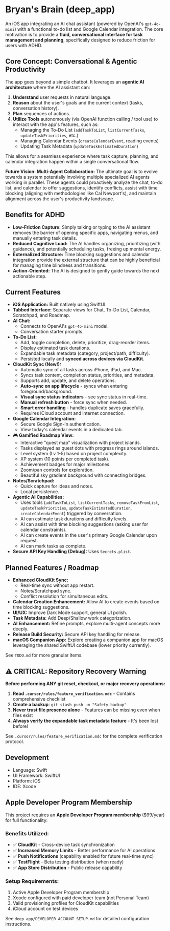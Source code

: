 # Bryan's Brain (deep_app)

An iOS app integrating an AI chat assistant (powered by OpenAI's `gpt-4o-mini`) with a functional to-do list and Google Calendar integration. The core motivation is to provide a **fluid, conversational interface for task management and planning**, specifically designed to reduce friction for users with ADHD.

## Core Concept: Conversational & Agentic Productivity

The app goes beyond a simple chatbot. It leverages an **agentic AI architecture** where the AI assistant can:

1.  **Understand** user requests in natural language.
2.  **Reason** about the user's goals and the current context (tasks, conversation history).
3.  **Plan** sequences of actions.
4.  **Utilize Tools** autonomously (via OpenAI function calling / tool use) to interact with the app's features, such as:
    *   Managing the To-Do List (`addTaskToList`, `listCurrentTasks`, `updateTaskPriorities`, etc.)
    *   Managing Calendar Events (`createCalendarEvent`, reading events)
    *   Updating Task Metadata (`updateTaskEstimatedDuration`)

This allows for a seamless experience where task capture, planning, and calendar integration happen within a single conversational flow.

**Future Vision: Multi-Agent Collaboration:** The ultimate goal is to evolve towards a system potentially involving multiple specialized AI agents working in parallel. These agents could proactively analyze the chat, to-do list, and calendar to offer suggestions, identify conflicts, assist with time blocking (aligning with methodologies like Cal Newport's), and maintain alignment across the user's productivity landscape.

## Benefits for ADHD

*   **Low-Friction Capture:** Simply talking or typing to the AI assistant removes the barrier of opening specific apps, navigating menus, and manually entering task details.
*   **Reduced Cognitive Load:** The AI handles organizing, prioritizing (with guidance), and potentially scheduling tasks, freeing up mental energy.
*   **Externalized Structure:** Time blocking suggestions and calendar integration provide the external structure that can be highly beneficial for managing time blindness and transitions.
*   **Action-Oriented:** The AI is designed to gently guide towards the next actionable step.

## Current Features

*   **iOS Application:** Built natively using SwiftUI.
*   **Tabbed Interface:** Separate views for Chat, To-Do List, Calendar, Scratchpad, and Roadmap.
*   **AI Chat:**
    *   Connects to OpenAI's `gpt-4o-mini` model.
    *   Conversation starter prompts.
*   **To-Do List:**
    *   Add, toggle completion, delete, prioritize, drag-reorder items.
    *   Display estimated task durations.
    *   Expandable task metadata (category, project/path, difficulty).
    *   Persisted locally and **synced across devices via CloudKit**.
*   **CloudKit Sync (New!):**
    *   Automatic sync of all tasks across iPhone, iPad, and Mac.
    *   Syncs task content, completion status, priorities, and metadata.
    *   Supports add, update, and delete operations.
    *   **Auto-sync on app lifecycle** - syncs when entering foreground/background.
    *   **Visual sync status indicators** - see sync status in real-time.
    *   **Manual refresh button** - force sync when needed.
    *   **Smart error handling** - handles duplicate saves gracefully.
    *   Requires iCloud account and internet connection.
*   **Google Calendar Integration:**
    *   Secure Google Sign-In authentication.
    *   View today's calendar events in a dedicated tab.
*   **🎮 Gamified Roadmap View:**
    *   Interactive "quest map" visualization with project islands.
    *   Tasks displayed as quest dots with progress rings around islands.
    *   Level system (Lv 1-5) based on project complexity.
    *   XP system (10 points per completed task).
    *   Achievement badges for major milestones.
    *   Zoom/pan controls for exploration.
    *   Beautiful sky gradient background with connecting bridges.
*   **Notes/Scratchpad:**
    *   Quick capture for ideas and notes.
    *   Local persistence.
*   **Agentic AI Capabilities:**
    *   Uses tools (`addTaskToList`, `listCurrentTasks`, `removeTaskFromList`, `updateTaskPriorities`, `updateTaskEstimatedDuration`, `createCalendarEvent`) triggered by conversation.
    *   AI can estimate task durations and difficulty levels.
    *   AI can assist with time blocking suggestions (asking user for calendar constraints).
    *   AI can create events in the user's primary Google Calendar upon request.
    *   AI can mark tasks as complete.
*   **Secure API Key Handling (Debug):** Uses `Secrets.plist`.

## Planned Features / Roadmap

*   **Enhanced CloudKit Sync:**
    *   Real-time sync without app restart.
    *   Notes/Scratchpad sync.
    *   Conflict resolution for simultaneous edits.
*   **Calendar Creation Enhancement:** Allow AI to create events based on time blocking suggestions.
*   **UI/UX:** Improve Dark Mode support, general UI polish.
*   **Task Metadata:** Add Deep/Shallow work categorization.
*   **AI Enhancement:** Refine prompts, explore multi-agent concepts more deeply.
*   **Release Build Security:** Secure API key handling for release.
*   **macOS Companion App:** Explore creating a companion app for macOS leveraging the shared SwiftUI codebase (lower priority currently).

See `TODO.md` for more granular items.

## ⚠️ CRITICAL: Repository Recovery Warning

**Before performing ANY git reset, checkout, or major recovery operations:**

1. **Read `.cursor/rules/feature_verification.mdc`** - Contains comprehensive checklist
2. **Create a backup**: `git stash push -m "Safety backup"`
3. **Never trust file presence alone** - Features can be missing even when files exist
4. **Always verify the expandable task metadata feature** - It's been lost before!

See `.cursor/rules/feature_verification.mdc` for the complete verification protocol.

## Development

*   Language: Swift
*   UI Framework: SwiftUI
*   Platform: iOS
*   IDE: Xcode 

## Apple Developer Program Membership

This project requires an **Apple Developer Program membership** ($99/year) for full functionality:

### Benefits Utilized:
- ✅ **CloudKit** - Cross-device task synchronization
- ✅ **Increased Memory Limits** - Better performance for AI operations
- ✅ **Push Notifications** (capability enabled for future real-time sync)
- ✅ **TestFlight** - Beta testing distribution (when ready)
- ✅ **App Store Distribution** - Public release capability

### Setup Requirements:
1. Active Apple Developer Program membership
2. Xcode configured with paid developer team (not Personal Team)
3. Valid provisioning profiles for CloudKit capabilities
4. iCloud account on test devices

See `deep_app/DEVELOPER_ACCOUNT_SETUP.md` for detailed configuration instructions. 